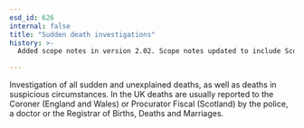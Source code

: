 ```yaml
---
esd_id: 626
internal: false
title: "Sudden death investigations"
history: >-
  Added scope notes in version 2.02. Scope notes updated to include Scotland in version 3.00. Term name changed from 'Coroners' to 'Law - coroners - sudden death investigations' in version 3.00. Name changed to 'Sudden death investigations' in version 4.00.

---
```


Investigation of all sudden and unexplained deaths, as well as deaths in suspicious circumstances. 
In the UK deaths are usually reported to the Coroner (England and Wales) or Procurator Fiscal (Scotland) by the police, a doctor or the Registrar of Births, Deaths and Marriages.

